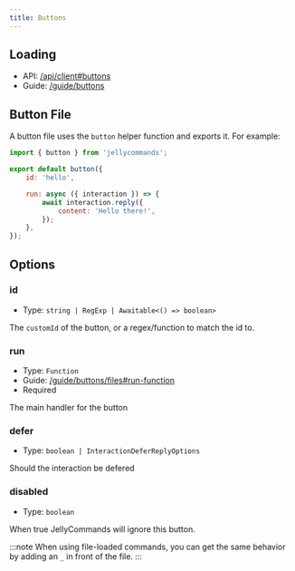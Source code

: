 ```yaml
---
title: Buttons
---
```


## Loading

-   API: [/api/client#buttons](/api/client#buttons)
-   Guide: [/guide/buttons](/guide/buttons/files)

## Button File

A button file uses the `button` helper function and exports it. For example:

```js
import { button } from 'jellycommands';

export default button({
	id: 'hello',

	run: async ({ interaction }) => {
		await interaction.reply({
			content: 'Hello there!',
		});
	},
});
```

## Options

### id

-   Type: `string | RegExp | Awaitable<() => boolean>`

The `customId` of the button, or a regex/function to match the id to.

### run

-   Type: `Function`
-   Guide: [/guide/buttons/files#run-function](/guide/buttons/files#run-function)
-   Required

The main handler for the button

### defer

-   Type: `boolean | InteractionDeferReplyOptions`

Should the interaction be defered

### disabled

-   Type: `boolean`

When true JellyCommands will ignore this button.

:::note
When using file-loaded commands, you can get the same behavior by adding an `_` in front of the file.
:::
